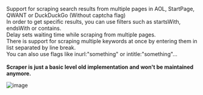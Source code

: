 Support for scraping search results from multiple pages in AOL, StartPage, QWANT or DuckDuckGo (Without captcha flag)<br>
In order to get specific results, you can use filters such as startsWith, endsWith or contains.<br>
Delay sets waiting time while scraping from multiple pages.<br>
There is support for scraping multiple keywords at once by entering them in list separated by line break.<br>
You can also use flags like inurl:"something" or intitle:"something"...<br><br>
<strong>Scraper is just a basic level old implementation and won't be maintained anymore.</strong><br>


![image](https://github.com/ntdll0/Genesis-Scraper/assets/164230949/98864412-fae5-4830-abd7-2c844e13010c)
